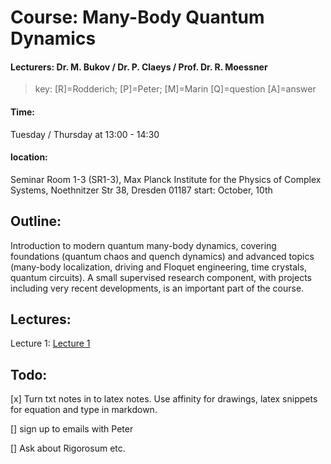 # Course: Many-Body Quantum Dynamics

#### **Lecturers:** Dr. M. Bukov / Dr. P. Claeys / Prof. Dr. R. Moessner

> key:
> [R]=Rodderich; [P]=Peter; [M]=Marin
> [Q]=question [A]=answer

#### Time:
Tuesday / Thursday at 13:00 - 14:30

#### location: 
Seminar Room 1-3 (SR1-3), Max Planck Institute for the Physics of Complex Systems, Noethnitzer Str 38, Dresden 01187
start: October, 10th

## Outline:

Introduction to modern quantum many-body dynamics, covering
foundations (quantum chaos and quench dynamics) and advanced topics
(many-body localization, driving and Floquet engineering, time
crystals, quantum circuits). A small supervised research component,
with projects including very recent developments, is an important
part of the course.

## Lectures:
Lecture 1:
[Lecture 1](/lecture-notes/lecture_notes.1.md)


## Todo:
[x] Turn txt notes in to latex notes. Use affinity for drawings, latex snippets for equation and type in markdown.

[] sign up to emails with Peter

[] Ask about Rigorosum etc.
